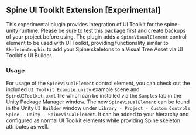 ## Spine UI Toolkit Extension [Experimental]

This experimental plugin provides integration of UI Toolkit for the spine-unity runtime. Please be sure to test this package first and create backups of your project before using.
The plugin adds a `SpineVisualElement` control element to be used with UI Toolkit, providing functionality similar to `SkeletonGraphic` to add your Spine skeletons to a Visual Tree Asset via UI Toolkit's UI Builder.

### Usage

For usage of the `SpineVisualElement` control element, you can check out the included `UI Toolkit Example.unity` example scene and `SpineUIToolkit.uxml` file which can be installed via the `Samples` tab in the Unity Package Manager window.
The new `SpineVisualElement` can be found in the Unity `UI Builder` window under `Library - Project - Custom Controls` `Spine - Unity - SpineVisualElement`. It can be added to your hierarchy and configured as normal UI Toolkit elements while providing Spine skeleton attributes as well.
